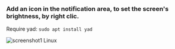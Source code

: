 ### Add an icon in the notification area, to set the screen's brightness, by right clic.

Require yad: `sudo apt install yad`

![screenshot1 Linux](https://raw.githubusercontent.com/Philippe734/Snippets/master/BrightnessSystray/screenshot.png)
